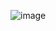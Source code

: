 ![image](https://user-images.githubusercontent.com/63789702/188406834-59c09f88-1cd8-4743-9931-ee8e448745df.png)
